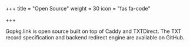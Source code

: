 +++
title = "Open Source"
weight = 30
icon = "fas fa-code"

+++

Gopkg.link is open source built on top of Caddy and TXTDirect. The TXT record specification and backend redirect engine are available on GitHub.
